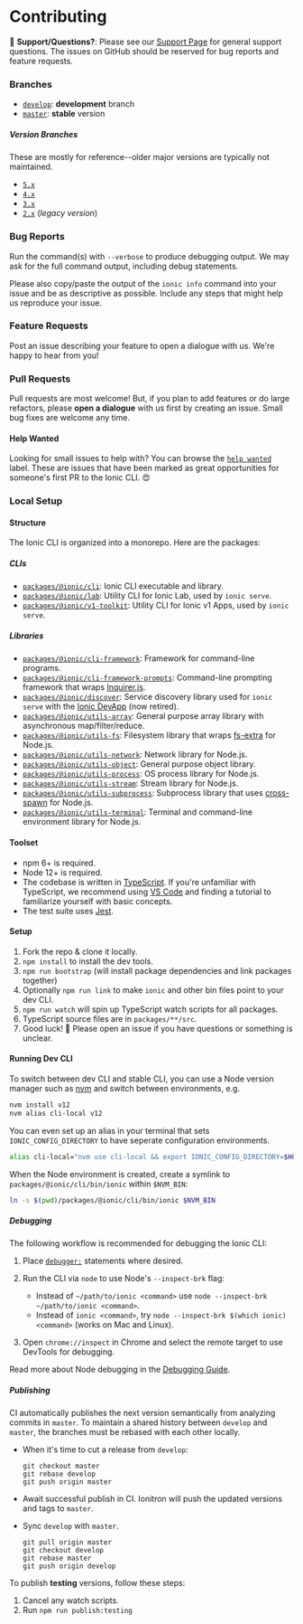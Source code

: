 # Contributing

:mega: **Support/Questions?**: Please see our [Support
Page](https://ionicframework.com/support) for general support questions. The
issues on GitHub should be reserved for bug reports and feature requests.

### Branches

* [`develop`](https://github.com/ionic-team/ionic-cli/tree/develop): **development** branch
* [`master`](https://github.com/ionic-team/ionic-cli/tree/master): **stable** version

##### Version Branches

These are mostly for reference--older major versions are typically not maintained.

* [`5.x`](https://github.com/ionic-team/ionic-cli/tree/5.x)
* [`4.x`](https://github.com/ionic-team/ionic-cli/tree/4.x)
* [`3.x`](https://github.com/ionic-team/ionic-cli/tree/3.x)
* [`2.x`](https://github.com/ionic-team/ionic-cli/tree/2.x) (*legacy version*)

### Bug Reports

Run the command(s) with `--verbose` to produce debugging output. We may ask for
the full command output, including debug statements.

Please also copy/paste the output of the `ionic info` command into your issue
and be as descriptive as possible. Include any steps that might help us
reproduce your issue.

### Feature Requests

Post an issue describing your feature to open a dialogue with us. We're happy
to hear from you!

### Pull Requests

Pull requests are most welcome! But, if you plan to add features or do large
refactors, please **open a dialogue** with us first by creating an issue. Small
bug fixes are welcome any time.

#### Help Wanted

Looking for small issues to help with? You can browse the [`help
wanted`](https://github.com/ionic-team/ionic-cli/labels/help%20wanted) label.
These are issues that have been marked as great opportunities for someone's
first PR to the Ionic CLI. :heart_eyes:

### Local Setup

#### Structure

The Ionic CLI is organized into a monorepo. Here are the packages:

##### CLIs

* [`packages/@ionic/cli`](https://github.com/ionic-team/ionic-cli/tree/develop/packages/%40ionic/cli): Ionic CLI executable and library.
* [`packages/@ionic/lab`](https://github.com/ionic-team/ionic-cli/tree/develop/packages/%40ionic/lab): Utility CLI for Ionic Lab, used by `ionic serve`.
* [`packages/@ionic/v1-toolkit`](https://github.com/ionic-team/ionic-cli/tree/develop/packages/%40ionic/v1-toolkit): Utility CLI for Ionic v1 Apps, used by `ionic serve`.

##### Libraries

* [`packages/@ionic/cli-framework`](https://github.com/ionic-team/ionic-cli/tree/develop/packages/%40ionic/cli-framework): Framework for command-line programs.
* [`packages/@ionic/cli-framework-prompts`](https://github.com/ionic-team/ionic-cli/tree/develop/packages/%40ionic/cli-framework-prompts): Command-line prompting framework that wraps [Inquirer.js](https://github.com/SBoudrias/Inquirer.js).
* [`packages/@ionic/discover`](https://github.com/ionic-team/ionic-cli/tree/develop/packages/%40ionic/discover): Service discovery library used for `ionic serve` with the [Ionic DevApp](https://ionicframework.com/docs/appflow/devapp/) (now retired).
* [`packages/@ionic/utils-array`](https://github.com/ionic-team/ionic-cli/tree/develop/packages/%40ionic/utils-array): General purpose array library with asynchronous map/filter/reduce.
* [`packages/@ionic/utils-fs`](https://github.com/ionic-team/ionic-cli/tree/develop/packages/%40ionic/utils-fs): Filesystem library that wraps [fs-extra](https://github.com/jprichardson/node-fs-extra) for Node.js.
* [`packages/@ionic/utils-network`](https://github.com/ionic-team/ionic-cli/tree/develop/packages/%40ionic/utils-network): Network library for Node.js.
* [`packages/@ionic/utils-object`](https://github.com/ionic-team/ionic-cli/tree/develop/packages/%40ionic/utils-object): General purpose object library.
* [`packages/@ionic/utils-process`](https://github.com/ionic-team/ionic-cli/tree/develop/packages/%40ionic/utils-process): OS process library for Node.js.
* [`packages/@ionic/utils-stream`](https://github.com/ionic-team/ionic-cli/tree/develop/packages/%40ionic/utils-stream): Stream library for Node.js.
* [`packages/@ionic/utils-subprocess`](https://github.com/ionic-team/ionic-cli/tree/develop/packages/%40ionic/utils-subprocess): Subprocess library that uses [cross-spawn](https://github.com/moxystudio/node-cross-spawn) for Node.js.
* [`packages/@ionic/utils-terminal`](https://github.com/ionic-team/ionic-cli/tree/develop/packages/%40ionic/utils-terminal): Terminal and command-line environment library for Node.js.

#### Toolset

* npm 6+ is required.
* Node 12+ is required.
* The codebase is written in [TypeScript](https://www.typescriptlang.org/). If
  you're unfamiliar with TypeScript, we recommend using [VS
  Code](https://code.visualstudio.com/) and finding a tutorial to familiarize
  yourself with basic concepts.
* The test suite uses [Jest](https://facebook.github.io/jest/).

#### Setup

1. Fork the repo & clone it locally.
1. `npm install` to install the dev tools.
1. `npm run bootstrap` (will install package dependencies and link packages
   together)
1. Optionally `npm run link` to make `ionic` and other bin files point to your
   dev CLI.
1. `npm run watch` will spin up TypeScript watch scripts for all packages.
1. TypeScript source files are in `packages/**/src`.
1. Good luck! :muscle: Please open an issue if you have questions or something
   is unclear.

#### Running Dev CLI

To switch between dev CLI and stable CLI, you can use a Node version manager
such as [nvm](https://github.com/creationix/nvm) and switch between
environments, e.g.

```bash
nvm install v12
nvm alias cli-local v12
```

You can even set up an alias in your terminal that sets `IONIC_CONFIG_DIRECTORY`
to have seperate configuration environments.

```bash
alias cli-local="nvm use cli-local && export IONIC_CONFIG_DIRECTORY=$HOME/.ionic/cli-local"
```

When the Node environment is created, create a symlink to `packages/@ionic/cli/bin/ionic` within `$NVM_BIN`:

```bash
ln -s $(pwd)/packages/@ionic/cli/bin/ionic $NVM_BIN
```

##### Debugging

The following workflow is recommended for debugging the Ionic CLI:

1. Place
   [`debugger;`](https://developer.mozilla.org/en-US/docs/Web/JavaScript/Reference/Statements/debugger)
   statements where desired.
1. Run the CLI via `node` to use Node's `--inspect-brk` flag:

    * Instead of `~/path/to/ionic <command>` use `node --inspect-brk
      ~/path/to/ionic <command>`.
    * Instead of `ionic <command>`, try `node --inspect-brk $(which ionic)
      <command>` (works on Mac and Linux).

1. Open `chrome://inspect` in Chrome and select the remote target to use
   DevTools for debugging.

Read more about Node debugging in the [Debugging
Guide](https://nodejs.org/en/docs/guides/debugging-getting-started/).

##### Publishing

CI automatically publishes the next version semantically from analyzing commits in `master`. To maintain a shared history between `develop` and `master`, the branches must be rebased with each other locally.

* When it's time to cut a release from `develop`:

    ```
    git checkout master
    git rebase develop
    git push origin master
    ```

* Await successful publish in CI. Ionitron will push the updated versions and tags to `master`.
* Sync `develop` with `master`.

  ```
  git pull origin master
  git checkout develop
  git rebase master
  git push origin develop
  ```

To publish **testing** versions, follow these steps:

1. Cancel any watch scripts.
1. Run `npm run publish:testing`
